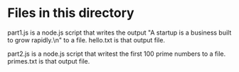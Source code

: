 Files in this directory
========================================

part1.js is a node.js script that writes the output "A startup is a business built to grow rapidly.\n" to a file.
hello.txt is that output file.

part2.js is a node.js script that writest the first 100 prime numbers to a file.
primes.txt is that output file.

